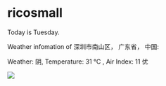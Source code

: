 # ricosmall

Today is Tuesday.

Weather infomation of 深圳市南山区， 广东省， 中国: 

Weather: 阴, Temperature: 31 ℃ , Air Index: 11 优

<img src="https://github-readme-stats.vercel.app/api?username=ricosmall&show_icons=true" />

